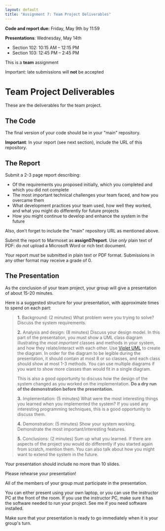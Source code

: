 ```yaml
---
layout: default
title: "Assignment 7: Team Project Deliverables"
---
```


**Code and report due:** Friday, May 9th by 11:59

**Presentations**: Wednesday, May 14th

-   Section 102: 10:15 AM &ndash; 12:15 PM
-   Section 103: 12:45 PM &ndash; 2:45 PM

This is a **team** assignment

Important: late submissions will **not** be accepted

Team Project Deliverables
=========================

These are the deliverables for the team project.

The Code
--------

The final version of your code should be in your "main" repository.

**Important**: In your report (see next section), include the URL of this repository.

The Report
----------

Submit a 2-3 page report describing:

-   Of the requirements you proposed initially, which you completed and which you did not complete
-   The most important technical challenges your team faced, and how you overcame them
-   What development practices your team used, how well they worked, and what you might do differently for future projects
-   How you might continue to develop and enhance the system in the future

Also, don't forget to include the "main" repository URL as mentioned above.

Submit the report to Marmoset as **assign07report**.  Use *only* plain text of PDF: do *not* upload a Microsoft Word or rich text document.

<div class="callout">
Your report <em>must</em> be submitted in plain text or PDF format.  Submissions in any other format may receive a grade of 0.
</div>

The Presentation
----------------

As the conclusion of your team project, your group will give a presentation of about 15-20 minutes.

Here is a suggested structure for your presentation, with approximate times to spend on each part:

> **1.** Background: (2 minutes) What problem were you trying to solve? Discuss the system requirements.
>
> **2.** Analysis and design: (8 minutes) Discuss your design model. In this part of the presentation, you must show a UML class diagram illustrating the *most important* classes and methods in your system, and how they relate/interact with each other. Use [Violet UML](../resources/index.html) to create the diagram. In order for the diagram to be legible during the presentation, it should contain at most 8 or so classes, and each class should show at most 1-3 methods. You can use multiple diagrams if you want to show more classes than would fit in a single diagram.
>
> This is also a good opportunity to discuss how the design of the system changed as you worked on the implementation. **Do a dry run of the demonstration before the presentation.**
>
> **3.** Implementation: (5 minutes) What were the most interesting things you learned when you implemented the system? If you used any interesting programming techniques, this is a good opportunity to discuss them.
>
> **4.** Demonstration: (5 minutes) Show your system working. Demonstrate the most important/interesting features.
>
> **5.** Conclusions: (2 minutes) Sum up what you learned. If there are aspects of the project you would do differently if you started again from scratch, mention them. You can also talk about how you might want to extend the system in the future.

Your presentation should include no more than 10 slides.

Please rehearse your presentation!

All of the members of your group must participate in the presentation.

You can either present using your own laptop, or you can use the instructor PC at the front of the room. If you use the instructor PC, make sure it has the software needed to run your project. See me if you need software installed.

Make sure that your presentation is ready to go immediately when it is your group's turn.
